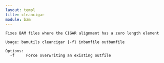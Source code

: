 ```yaml
---
layout: templ
title: cleancigar
module: bam
---
```

    
    Fixes BAM files where the CIGAR alignment has a zero length element
    
    Usage: bamutils cleancigar {-f} inbamfile outbamfile
    
    Options:
      -f     Force overwriting an existing outfile
    
    
